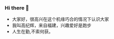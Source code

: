 ### Hi there 👋
* 大家好，很高兴在这个机缘巧合的情况下认识大家
* 我叫高纪辉，来自福建，兴趣爱好是跑步
* 人生在勤,不索何获。
<!--
**Ruma20/Ruma20** is a ✨ _special_ ✨ repository because its `README.md` (this file) appears on your GitHub profile.

Here are some ideas to get you started:

- 🔭 I’m currently working on ...
- 🌱 I’m currently learning ...
- 👯 I’m looking to collaborate on ...
- 🤔 I’m looking for help with ...
- 💬 Ask me about ...
- 📫 How to reach me: ...
- 😄 Pronouns: ...
- ⚡ Fun fact: ...
-->

